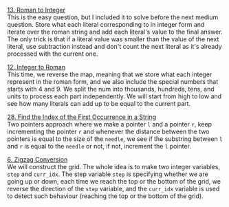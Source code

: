 [13. Roman to Integer](https://leetcode.com/problems/roman-to-integer/description/ "13. Roman to Integer") <br>
This is the easy question, but I included it to solve before the next medium question. Store what each literal corresponding to in integer form and iterate over the roman string and add each literal's value to the final answer. The only trick is that if a literal value was smaller than the value of the next literal, use subtraction instead and don't count the next literal as it's already processed with the current one.
<br>

[12. Integer to Roman](https://leetcode.com/problems/integer-to-roman/description/ "12. Integer to Roman") <br>
This time, we reverse the map, meaning that we store what each integer represent in the roman form, and we also include the special numbers that starts with 4 and 9. We split the num into thousands, hundreds, tens, and units to process each part independently. We will start from high to low and see how many literals can add up to be equal to the current part.
<br>

[28. Find the Index of the First Occurrence in a String](https://leetcode.com/problems/find-the-index-of-the-first-occurrence-in-a-string/description/ "28. Find the Index of the First Occurrence in a String") <br>
Two pointers approach where we make a pointer `l` and a pointer `r`, keep incrementing the pointer `r` and whenever the distance between the two pointers is equal to the size of the `needle`, we see if the substring between `l` and `r` is equal to the `needle` or not, if not, increment the `l` pointer.
<br>

[6. Zigzag Conversion](https://leetcode.com/problems/zigzag-conversion/description/ "6. Zigzag Conversion") <br>
We will construct the grid. The whole idea is to make two integer variables, `step` and `curr_idx`. The step variable `step` is specifying whether we are going up or down, each time we reach the top or the bottom of the grid, we reverse the direction of the `step` variable, and the `curr_idx` variable is used to detect such behaviour (reaching the top or the bottom of the grid).
<br>